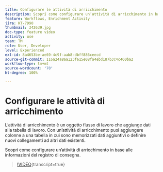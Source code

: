 ```yaml
---
title: Configurare le attività di arricchimento
description: Scopri come configurare un’attività di arricchimento in base alle informazioni del registro di consegna.
feature: Workflows, Enrichment Activity
jira: KT-7990
thumbnail: 342639.jpg
doc-type: feature video
activity: use
team: TM
role: User, Developer
level: Experienced
exl-id: 8a4653be-ae69-4c9f-aab8-dbff886ceecd
source-git-commit: 116a24a8aa123f615e08fa4ebd187b3c4c460ba2
workflow-type: tm+mt
source-wordcount: '70'
ht-degree: 100%

---
```


# Configurare le attività di arricchimento

L’attività di arricchimento è un oggetto flusso di lavoro che aggiunge dati alla tabella di lavoro. Con un’attività di arricchimento puoi aggiungere colonne a una tabella in cui sono memorizzati dati aggiuntivi o definire nuovi collegamenti ad altri dati esistenti.

Scopri come configurare un’attività di arricchimento in base alle informazioni del registro di consegna.

>[!VIDEO](https://video.tv.adobe.com/v/3452176?quality=12&learn=on&captions=ita){transcript=true}
